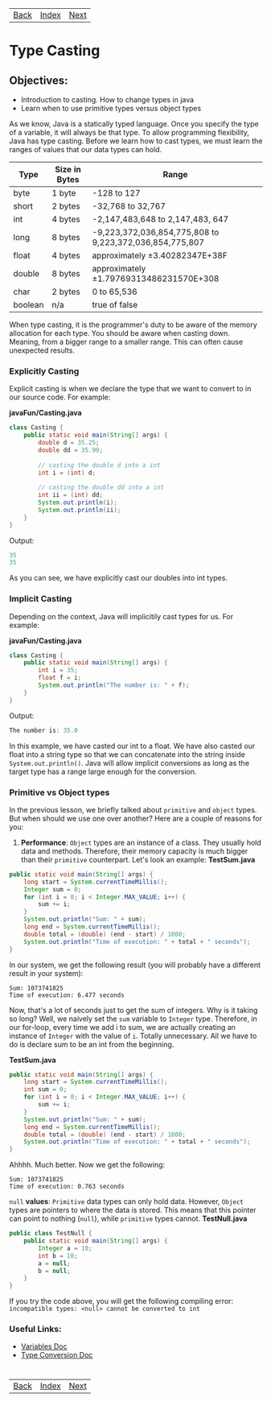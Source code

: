<table width="100%">
    <tr>
        <td><a href="./006_Variables.md">Back</a></td>
        <td><a href="../Index.md">Index</a></td>
        <td><a href="./008_Importing.md">Next</a></td>
    </tr>
</table>

#

#  Type Casting
## __Objectives:__
*   Introduction to casting. How to change types in java
*   Learn when to use primitive types versus object types

As we know, Java is a statically typed language. Once you specify the type of a variable, it will always be that type. To allow programming flexibility, Java has type casting. Before we learn how to cast types, we must learn the ranges of values that our data types can hold.

Type    |	Size in Bytes   |	Range
-----|-----|-----
byte    |	1 byte  |	-128 to 127
short   |	2 bytes |	-32,768 to 32,767
int     |	4 bytes |	-2,147,483,648 to 2,147,483, 647
long    |	8 bytes	|   -9,223,372,036,854,775,808 to 9,223,372,036,854,775,807
float   |	4 bytes	|   approximately ±3.40282347E+38F
double	|   8 bytes	|   approximately ±1.79769313486231570E+308
char	|   2 bytes	|   0 to 65,536
boolean	|   n/a	    |   true of false

When type casting, it is the programmer's duty to be aware of the memory allocation for each type. You should be aware when casting down. Meaning, from a bigger range to a smaller range. This can often cause unexpected results.

### __Explicitly Casting__
Explicit casting is when we declare the type that we want to convert to in our source code. For example:

__javaFun/Casting.java__
```java
class Casting {
    public static void main(String[] args) {
        double d = 35.25;
        double dd = 35.99;
        
        // casting the double d into a int
        int i = (int) d;
        
        // casting the double dd into a int
        int ii = (int) dd;
        System.out.println(i);
        System.out.println(ii);
    }
}
```
Output:
```java
35
35
```
As you can see, we have explicitly cast our doubles into int types.

### __Implicit Casting__
Depending on the context, Java will implicitily cast types for us. For example:

__javaFun/Casting.java__
```java
class Casting {
    public static void main(String[] args) {
        int i = 35;
        float f = i;
        System.out.println("The number is: " + f);
    }
}
```
Output:
```java
The number is: 35.0
```
In this example, we have casted our int to a float. We have also casted our float into a string type so that we can concatenate into the string inside `System.out.println()`. Java will allow implicit conversions as long as the target type has a range large enough for the conversion.

### __Primitive vs Object types__
In the previous lesson, we briefly talked about `primitive` and `object` types. But when should we use one over another? Here are a couple of reasons for you:

1.  __Performance__: `Object` types are an instance of a class. They usually hold data and methods. Therefore, their memory capacity is much bigger than their `primitive` counterpart. Let's look an example:
__TestSum.java__
```java
public static void main(String[] args) {
    long start = System.currentTimeMillis();
    Integer sum = 0;
    for (int i = 0; i < Integer.MAX_VALUE; i++) {
        sum += i;
    }
    System.out.println("Sum: " + sum);
    long end = System.currentTimeMillis();
    double total = (double) (end - start) / 1000;
    System.out.println("Time of execution: " + total + " seconds");
}
```
In our system, we get the following result (you will probably have a different 
result in your system):

    Sum: 1073741825 
    Time of execution: 6.477 seconds

Now, that's a lot of seconds just to get the sum of integers. Why is it taking so long? Well, we naively set the `sum` variable to `Integer` type. Therefore, in our for-loop, every time we add i to sum, we are actually creating an instance of `Integer` with the value of `i`. Totally unnecessary. All we have to do is declare sum to be an int from the beginning.

__TestSum.java__
```java
public static void main(String[] args) {
    long start = System.currentTimeMillis();
    int sum = 0;
    for (int i = 0; i < Integer.MAX_VALUE; i++) {
        sum += i;
    }
    System.out.println("Sum: " + sum);
    long end = System.currentTimeMillis();
    double total = (double) (end - start) / 1000;
    System.out.println("Time of execution: " + total + " seconds");
}
```
Ahhhh. Much better. Now we get the following:

    Sum: 1073741825
    Time of execution: 0.763 seconds
`null` __values__: `Primitive` data types can only hold data. However, `Object` types are pointers to where the data is stored. This means that this pointer can point to nothing (`null`), while `primitive` types cannot.
__TestNull.java__
```java
public class TestNull {
    public static void main(String[] args) {
        Integer a = 10;
        int b = 10;
        a = null;
        b = null;
    }
}
```
If you try the code above, you will get the following compiling error: `incompatible types: <null> cannot be converted to int`



### __Useful Links__:
*   [Variables Doc](https://docs.oracle.com/javase/specs/jls/se8/html/jls-4.html)
*   [Type Conversion Doc](https://docs.oracle.com/javase/specs/jls/se8/html/jls-5.html) 


#


<table width="100%">
    <tr>
        <td><a href="./006_Variables.md">Back</a></td>
        <td><a href="../Index.md">Index</a></td>
        <td><a href="./008_Importing.md">Next</a></td>
    </tr>
</table>
